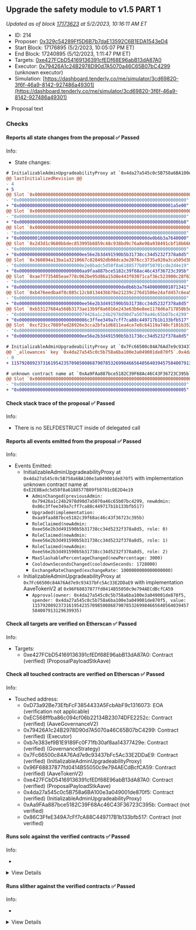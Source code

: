 ## Upgrade the safety module to v1.5 PART 1

_Updated as of block [17173623](https://etherscan.io/block/17173623) at 5/2/2023, 10:16:11 AM ET_

- ID: 214
- Proposer: [0x329c54289Ff5D6B7b7daE13592C6B1EDA1543eD4](https://etherscan.io/address/0x329c54289Ff5D6B7b7daE13592C6B1EDA1543eD4)
- Start Block: 17176895 (5/2/2023, 10:05:07 PM ET)
- End Block: 17240895 (5/12/2023, 1:11:47 PM ET)
- Targets: [0xe427FCbD54169136391cfEDf68E96abB13dA87A0](https://etherscan.io/address/0xe427FCbD54169136391cfEDf68E96abB13dA87A0#code)
- Executor: [0x79426A1c24B2978D90d7A5070a46C65B07bC4299](https://etherscan.io/address/0x79426A1c24B2978D90d7A5070a46C65B07bC4299) (unknown executor)
- Simulation: [https://dashboard.tenderly.co/me/simulator/3cd69820-3f6f-46a9-8142-927486a49301](https://dashboard.tenderly.co/me/simulator/3cd69820-3f6f-46a9-8142-927486a49301)

<details>
  <summary>Proposal text</summary>

# Summary

This AIP presents the community with the opportunity to upgrade the safety module to v1.5 which introduces:

- a new slashing mechanism
- new cooldown mechanism
- a transfer hook to be used by GHO

The new version also adds some convenience features like permit support or the ability to claim and stake in a single transaction.

# Motivation

On September 2020, the Aave Safety Module was introduced into the ecosystem, to improve the protection of the liquidity protocol, adding an extra utility for the AAVE token: AAVE or AAVE/WETH BPT holders stake their assets to act as a defensive layer in front of any shortfall event.

Since then, apart from really minor upgrades, the contracts have remained the same and in parallel, the system has been adopted by other communities.

As part of our engagement with Aave, we identified that the Safety Module is a clear area of improvement in the ecosystem, from 2 different standpoints:

- Technical. Improving the basic existing mechanisms of the contracts, but without disrupting radically the current design of the SM.
- Conceptual. Making more efficient the SM dynamics (e.g. slashing, rewards distribution rules, etc), by modifying the whole design.

## New slashing mechanism

On the running SM v1, in order to slash, an ad-hoc governance proposal is required, involving important development overhead, which is not ideal.

The new SM v1.5 adds an enhanced mechanism to facilitate slashing of the underlying by tracking an exchange rate between the staked AAVE and the stkAAVE received by stakers. The mechanism is simple: when somebody stakes AAVE, they receive a certain amount of stkAAVE, which no longer is 1:1 equivalent, as it keeps track of slashing (meaning with the same stkAAVE, stakers are able to claim less AAVE).

## New cooldown mechanism

The current cooldown on SM v1 consists of a time delay of 10 days to be respected whenever anybody wants to redeem the staked AAVE. At the moment, this cooldown is affected by in/outflows of stkAAVE, both via transfer() and stake()/redeem(), in order to protect the system from being gamed. Even with this protection mechanism the mechanism is currently gamable, by staking aave within the active cooldown window to [extend the window](https://github.com/bgd-labs/aave-stk-v1-5/issues/6).

This mechanism is not really optimal and adds important complexity, so on v1.5 has been changed to the following: after activation of cooldown, a staker will be able to redeem the minimum balance he will hold between cooldown activation and redeem window. Apart from the user-level cooldown new mechanics, we also propose to increase the cooldown period from 10 days to 20 days.

## GHO Transfer hook

The Aave community has already approved the deployment and activation of the GHO stablecoin and the first facilitator will be the Aave v3 Ethereum pool.

In order to enable the discount mechanism by holding stkAAVE described on the GHO proposal, the design of Aave Companies requires to introduce of a piece of logic on the stkAAVE transfer(), in order to “notify” the GHO facilitator system of stakers’ balances.

We have evaluated this and we think it is acceptable, so it will be included in this upgrade. From a technical perspective, stkAAVE includes logic protections to remain unaffected if anything would go wrong with the GHO facilitator, which at the same time should be considered a trustable entity, as it will be controlled by the Aave governance.

## Misc

The upgrade also allowed us to add some smaller ux improvements:

- a new `stakeWithPermit()` is introduced on `stkAAVE`

- convenience methods to batch claiming and staking/redeeming into a single transaction have been added as `claimRewardsAndRedeem` and `claimRewardsAndStake` have been added to `stkAAVE`

- `preview*()` methods have been added to follow the `4626` standard more closely, even if there's no objective to be compliant

# Specification PART 1

The proposal is split in two parts, as currently the `stkAAVE` is controlled by the `LONG_EXECUTOR` where `stkABPT` is controlled by the `SHORT_EXECUTOR`. As there's a single executor per proposal `Part 1` upgrades the `stkAAVE` implementation and targets the `LONG_EXECUTOR`. `Part 2` upgrades the `stkABPT` implementation and targets the `SHORT_EXECUTOR`.

The proposal will:

- transfer ownership of `stkAAVE` to a `ProxyAdmin` controlled by the `LONG_EXECUTOR`. This is done for consistency reasons with `stkABPT` as the `SHORT_EXECUTOR` cannot be the `SLASHING_ADMIN` and `PROXY_ADMIN` at the same time.

```solidity
IInitializableAdminUpgradeabilityProxy(STK_AAVE).changeAdmin(
  address(AaveMisc.PROXY_ADMIN_ETHEREUM_LONG)
);
```

- deploy the new implementation while maintaining the current values:

```solidity
StakedAaveV3 newImpl = new StakedAaveV3(
  IERC20(AaveV2EthereumAssets.AAVE_UNDERLYING),
  IERC20(AaveV2EthereumAssets.AAVE_UNDERLYING),
  GenericProposal.UNSTAKE_WINDOW,
  GenericProposal.REWARDS_VAULT,
  GenericProposal.EMISSION_MANAGER,
  GenericProposal.DISTRIBUTION_DURATION
);
```

- upgrade `stkAAVE` implementation. The `SLASHING_ADMIN`, `COOLDOWN_ADMIN` and `CLAIM_HELPER` are all initialized as the `SHORT_EXECUTOR`. `MAX_SLASHING` is set to `30%`, `COOLDOWN_SECONDS` is increased to `20 days`:

```solidity
ProxyAdmin(AaveMisc.PROXY_ADMIN_ETHEREUM_LONG).upgradeAndCall(
  TransparentUpgradeableProxy(payable(STK_AAVE)),
  address(newImpl),
  abi.encodeWithSignature(
    'initialize(address,address,address,uint256,uint256)',
    GenericProposal.SLASHING_ADMIN,
    GenericProposal.COOLDOWN_ADMIN,
    GenericProposal.CLAIM_HELPER,
    GenericProposal.MAX_SLASHING,
    GenericProposal.COOLDOWN_SECONDS
  )
);
```

# References

A list of relevant links like for this proposal:

- [ProposalPayloads](https://github.com/bgd-labs/aave-stk-v1-5/blob/main/src/contracts/ProposalPayload.sol)
- [StakedTokenV3](https://github.com/bgd-labs/aave-stk-v1-5/blob/main/src/contracts/StakedTokenV3.sol)
- [StakedAaveV3](https://github.com/bgd-labs/aave-stk-v1-5/blob/main/src/contracts/StakedAaveV3.sol)
- [sigma prime audit](https://github.com/bgd-labs/aave-stk-v1-5/blob/main/audits/Sigma_Prime_Aave_Safety_Module_Security_Assessment_Report_v2.pdf)
- [Certora audit](https://github.com/bgd-labs/aave-stk-v1-5/blob/main/audits/Certora_FV_Report.pdf)
- [Certora specs](https://github.com/bgd-labs/aave-stk-v1-5/tree/main/certora/specs)
- [Test Cases](https://github.com/bgd-labs/aave-stk-v1-5/tree/main/tests)
- [Technical review by aave companies](https://governance.aave.com/t/technical-review-aave-safety-module-v1-5/12436)

# Copyright

Copyright and related rights waived via [CC0](https://creativecommons.org/publicdomain/zero/1.0/).

</details>

### Checks

#### Reports all state changes from the proposal ✅ Passed

Info:

- State changes:

```diff
# InitializableAdminUpgradeabilityProxy at `0x4da27a545c0c5B758a6BA100e3a049001de870f5` with implementation unknown contract name at `0xE2E8Badc5d50f8a6188577B89f50701cDE2D4e19`
@@ lastInitializedRevision @@
- 4
+ 5
@@ Slot `0x000000000000000000000000000000000000000000000000000000000000004f` @@
- "0x0000000000000000000000000000000000000000000000000000000000000000"
+ "0x00000000000000000000000000000000000000000000000000000000001a5e00"
@@ Slot `0x0000000000000000000000000000000000000000000000000000000000000050` @@
- "0x0000000000000000000000000000000000000000000000000000000000000000"
+ "0x0000000000000000000000000000000000000000000000000000000000000bb8"
@@ Slot `0x0000000000000000000000000000000000000000000000000000000000000051` @@
- "0x0000000000000000000000000000000000000000000000000000000000000000"
+ "0x0000000100000000000000000000000000000000000000000de0b6b3a7640000"
@@ Slot `0x2d3d1c9680bbdec853995b6859c48c938bd9c76a8e98a938491cbf18b6665bed` @@
- "0x0000000000000000000000000000000000000000000000000000000000000000"
+ "0x000000000000000000000000ee56e2b3d491590b5b31738cc34d5232f378a8d5"
@@ Slot `0x360894a13ba1a3210667c828492db98dca3e2076cc3735a920a3ca505d382bbc` @@
- "0x000000000000000000000000e2e8badc5d50f8a6188577b89f50701cde2d4e19"
+ "0x000000000000000000000000aa9faa887bce5182c39f68ac46c43f36723c395b"
@@ Slot `0xae7f735405eae778c062be95d86a15d8e443f03071caf36c523900c28f6324ad` @@
- "0x0000000000000000000000000000000000000000000000000000000000000000"
+ "0x000000000000000000000000000000000000000de0b6b3a76400000001071341"
@@ Slot `0xb476eedba4f8c885c12cb813443bb78e21239c276d1586e24afd457c6ea531b7` @@
- "0x0000000000000000000000000000000000000000000000000000000000000000"
+ "0x000000000000000000000000ee56e2b3d491590b5b31738cc34d5232f378a8d5"
@@ Slot `0xb53127684a568b3173ae13b9f8a6016e243e63b6e8ee1178d6a717850b5d6103` @@
- "0x00000000000000000000000079426a1c24b2978d90d7a5070a46c65b07bc4299"
+ "0x00000000000000000000000086c3ffee349a7cff7ca88c449717b1b133bfb517"
@@ Slot `0xcf23cc7089fed28926e3cca2bfa1d6811ea4ce7e8c64119a740cf101b353080f` @@
- "0x0000000000000000000000000000000000000000000000000000000000000000"
+ "0x000000000000000000000000ee56e2b3d491590b5b31738cc34d5232f378a8d5"
```

```diff
# InitializableAdminUpgradeabilityProxy at `0x7Fc66500c84A76Ad7e9c93437bFc5Ac33E2DDaE9` with implementation AaveTokenV2 at `0x96F68837877fd0414B55050c9e794AECdBcfCA59`
@@ `_allowances` key `0x4da27a545c0c5b758a6ba100e3a049001de870f5`.0x4da27a545c0c5b758a6ba100e3a049001de870f5 @@
- 0
+ 115792089237316195423570985008687907853269984665640564039457584007913129639935

```

```diff
# unknown contract name at `0xAa9FAa887bce5182C39F68Ac46C43F36723C395b`
@@ Slot `0x0000000000000000000000000000000000000000000000000000000000000009` @@
- "0x0000000000000000000000000000000000000000000000000000000000000000"
+ "0x0000000000000000000000000000000000000000000000000000000000000005"
```

#### Check stack trace of the proposal ✅ Passed

Info:

- There is no SELFDESTRUCT inside of delegated call

#### Reports all events emitted from the proposal ✅ Passed

Info:

- Events Emitted:
  - InitializableAdminUpgradeabilityProxy at `0x4da27a545c0c5B758a6BA100e3a049001de870f5` with implementation unknown contract name at `0xE2E8Badc5d50f8a6188577B89f50701cDE2D4e19`
    - `AdminChanged(previousAdmin: 0x79426a1c24b2978d90d7a5070a46c65b07bc4299, newAdmin: 0x86c3ffee349a7cff7ca88c449717b1b133bfb517)`
    - `Upgraded(implementation: 0xaa9faa887bce5182c39f68ac46c43f36723c395b)`
    - `RoleClaimed(newAdmin: 0xee56e2b3d491590b5b31738cc34d5232f378a8d5, role: 0)`
    - `RoleClaimed(newAdmin: 0xee56e2b3d491590b5b31738cc34d5232f378a8d5, role: 1)`
    - `RoleClaimed(newAdmin: 0xee56e2b3d491590b5b31738cc34d5232f378a8d5, role: 2)`
    - `MaxSlashablePercentageChanged(newPercentage: 3000)`
    - `CooldownSecondsChanged(cooldownSeconds: 1728000)`
    - `ExchangeRateChanged(exchangeRate: 1000000000000000000)`
  - InitializableAdminUpgradeabilityProxy at `0x7Fc66500c84A76Ad7e9c93437bFc5Ac33E2DDaE9` with implementation AaveTokenV2 at `0x96F68837877fd0414B55050c9e794AECdBcfCA59`
    - `Approval(owner: 0x4da27a545c0c5b758a6ba100e3a049001de870f5, spender: 0x4da27a545c0c5b758a6ba100e3a049001de870f5, value: 115792089237316195423570985008687907853269984665640564039457584007913129639935)`

#### Check all targets are verified on Etherscan ✅ Passed

Info:

- Targets:
  - 0xe427FCbD54169136391cfEDf68E96abB13dA87A0: Contract (verified) (ProposalPayloadStkAave)

#### Check all touched contracts are verified on Etherscan ✅ Passed

Info:

- Touched address:
  - 0xD73a92Be73EfbFcF3854433A5FcbAbF9c1316073: EOA (verification not applicable)
  - 0xEC568fffba86c094cf06b22134B23074DFE2252c: Contract (verified) (AaveGovernanceV2)
  - 0x79426A1c24B2978D90d7A5070a46C65B07bC4299: Contract (verified) (Executor)
  - 0xb7e383ef9B1E9189Fc0F71fb30af8aa14377429e: Contract (verified) (GovernanceStrategy)
  - 0x7Fc66500c84A76Ad7e9c93437bFc5Ac33E2DDaE9: Contract (verified) (InitializableAdminUpgradeabilityProxy)
  - 0x96F68837877fd0414B55050c9e794AECdBcfCA59: Contract (verified) (AaveTokenV2)
  - 0xe427FCbD54169136391cfEDf68E96abB13dA87A0: Contract (verified) (ProposalPayloadStkAave)
  - 0x4da27a545c0c5B758a6BA100e3a049001de870f5: Contract (verified) (InitializableAdminUpgradeabilityProxy)
  - 0xAa9FAa887bce5182C39F68Ac46C43F36723C395b: Contract (not verified)
  - 0x86C3FfeE349A7cFf7cA88C449717B1b133bfb517: Contract (not verified)

#### Runs solc against the verified contracts ✅ Passed

Info:

-

<details>
<summary>View Details</summary>
<details>
<summary>View warnings for InitializableAdminUpgradeabilityProxy at `0x4da27a545c0c5B758a6BA100e3a049001de870f5` with implementation unknown contract name at `0xE2E8Badc5d50f8a6188577B89f50701cDE2D4e19`</summary>

```
INFO:CryticCompile:solc-select is not installed.
Run "pip install solc-select" to enable automatic switch of solc versions
ERROR:CryticCompile:Invalid solc compilation Traceback (most recent call last):
  File "/opt/homebrew/bin/solc", line 8, in <module>
    sys.exit(solc())
             ^^^^^^
  File "/opt/homebrew/Cellar/solc-select/1.0.2/libexec/lib/python3.11/site-packages/solc_select/__main__.py", line 80, in solc
    res = current_version()
          ^^^^^^^^^^^^^^^^^
  File "/opt/homebrew/Cellar/solc-select/1.0.2/libexec/lib/python3.11/site-packages/solc_select/solc_select.py", line 51, in current_version
    raise argparse.ArgumentTypeError(
argparse.ArgumentTypeError: Version '0.6.12' not installed (set by SOLC_VERSION). Run `solc-select install 0.6.12`.

```

</details>

<details>
<summary>View warnings for InitializableAdminUpgradeabilityProxy at `0x7Fc66500c84A76Ad7e9c93437bFc5Ac33E2DDaE9` with implementation AaveTokenV2 at `0x96F68837877fd0414B55050c9e794AECdBcfCA59`</summary>

```
INFO:CryticCompile:solc-select is not installed.
Run "pip install solc-select" to enable automatic switch of solc versions
ERROR:CryticCompile:Invalid solc compilation Traceback (most recent call last):
  File "/opt/homebrew/bin/solc", line 8, in <module>
    sys.exit(solc())
             ^^^^^^
  File "/opt/homebrew/Cellar/solc-select/1.0.2/libexec/lib/python3.11/site-packages/solc_select/__main__.py", line 80, in solc
    res = current_version()
          ^^^^^^^^^^^^^^^^^
  File "/opt/homebrew/Cellar/solc-select/1.0.2/libexec/lib/python3.11/site-packages/solc_select/solc_select.py", line 51, in current_version
    raise argparse.ArgumentTypeError(
argparse.ArgumentTypeError: Version '0.6.10' not installed (set by SOLC_VERSION). Run `solc-select install 0.6.10`.

```

</details>

<details>
<summary>View warnings for AaveTokenV2 at `0x96F68837877fd0414B55050c9e794AECdBcfCA59`</summary>

```
INFO:CryticCompile:solc-select is not installed.
Run "pip install solc-select" to enable automatic switch of solc versions
ERROR:CryticCompile:Invalid solc compilation Traceback (most recent call last):
  File "/opt/homebrew/bin/solc", line 8, in <module>
    sys.exit(solc())
             ^^^^^^
  File "/opt/homebrew/Cellar/solc-select/1.0.2/libexec/lib/python3.11/site-packages/solc_select/__main__.py", line 80, in solc
    res = current_version()
          ^^^^^^^^^^^^^^^^^
  File "/opt/homebrew/Cellar/solc-select/1.0.2/libexec/lib/python3.11/site-packages/solc_select/solc_select.py", line 51, in current_version
    raise argparse.ArgumentTypeError(
argparse.ArgumentTypeError: Version '0.7.5' not installed (set by SOLC_VERSION). Run `solc-select install 0.7.5`.

```

</details>

<details>
<summary>View warnings for GovernanceStrategy at `0xb7e383ef9B1E9189Fc0F71fb30af8aa14377429e`</summary>

```
INFO:CryticCompile:solc-select is not installed.
Run "pip install solc-select" to enable automatic switch of solc versions
ERROR:CryticCompile:Invalid solc compilation Traceback (most recent call last):
  File "/opt/homebrew/bin/solc", line 8, in <module>
    sys.exit(solc())
             ^^^^^^
  File "/opt/homebrew/Cellar/solc-select/1.0.2/libexec/lib/python3.11/site-packages/solc_select/__main__.py", line 80, in solc
    res = current_version()
          ^^^^^^^^^^^^^^^^^
  File "/opt/homebrew/Cellar/solc-select/1.0.2/libexec/lib/python3.11/site-packages/solc_select/solc_select.py", line 51, in current_version
    raise argparse.ArgumentTypeError(
argparse.ArgumentTypeError: Version '0.7.5' not installed (set by SOLC_VERSION). Run `solc-select install 0.7.5`.

```

</details>

<details>
<summary>View warnings for ProposalPayloadStkAave at `0xe427FCbD54169136391cfEDf68E96abB13dA87A0`</summary>

```
INFO:CryticCompile:solc-select is not installed.
Run "pip install solc-select" to enable automatic switch of solc versions
ERROR:CryticCompile:Invalid solc compilation Traceback (most recent call last):
  File "/opt/homebrew/bin/solc", line 8, in <module>
    sys.exit(solc())
             ^^^^^^
  File "/opt/homebrew/Cellar/solc-select/1.0.2/libexec/lib/python3.11/site-packages/solc_select/__main__.py", line 80, in solc
    res = current_version()
          ^^^^^^^^^^^^^^^^^
  File "/opt/homebrew/Cellar/solc-select/1.0.2/libexec/lib/python3.11/site-packages/solc_select/solc_select.py", line 51, in current_version
    raise argparse.ArgumentTypeError(
argparse.ArgumentTypeError: Version '0.8.17' not installed (set by SOLC_VERSION). Run `solc-select install 0.8.17`.

```

</details>

</details>

#### Runs slither against the verified contracts ✅ Passed

Info:

-

<details>
<summary>View Details</summary>

<details>
<summary>Slither report for InitializableAdminUpgradeabilityProxy at `0x4da27a545c0c5B758a6BA100e3a049001de870f5` with implementation unknown contract name at `0xE2E8Badc5d50f8a6188577B89f50701cDE2D4e19`</summary>

```
solc-select is not installed.
Run "pip install solc-select" to enable automatic switch of solc versions
Traceback (most recent call last):
  File "/opt/homebrew/opt/crytic-compile/libexec/lib/python3.11/site-packages/crytic_compile/platform/solc_standard_json.py", line 163, in run_solc_standard_json
    solc_json_output = json.loads(stdout)
                       ^^^^^^^^^^^^^^^^^^
  File "/opt/homebrew/Cellar/python@3.11/3.11.1/Frameworks/Python.framework/Versions/3.11/lib/python3.11/json/__init__.py", line 346, in loads
    return _default_decoder.decode(s)
           ^^^^^^^^^^^^^^^^^^^^^^^^^^
  File "/opt/homebrew/Cellar/python@3.11/3.11.1/Frameworks/Python.framework/Versions/3.11/lib/python3.11/json/decoder.py", line 337, in decode
    obj, end = self.raw_decode(s, idx=_w(s, 0).end())
               ^^^^^^^^^^^^^^^^^^^^^^^^^^^^^^^^^^^^^^
  File "/opt/homebrew/Cellar/python@3.11/3.11.1/Frameworks/Python.framework/Versions/3.11/lib/python3.11/json/decoder.py", line 355, in raw_decode
    raise JSONDecodeError("Expecting value", s, err.value) from None
json.decoder.JSONDecodeError: Expecting value: line 1 column 1 (char 0)

During handling of the above exception, another exception occurred:

Traceback (most recent call last):
  File "/opt/homebrew/Cellar/slither-analyzer/0.9.2/libexec/lib/python3.11/site-packages/slither/__main__.py", line 834, in main_impl
    ) = process_all(filename, args, detector_classes, printer_classes)
        ^^^^^^^^^^^^^^^^^^^^^^^^^^^^^^^^^^^^^^^^^^^^^^^^^^^^^^^^^^^^^^
  File "/opt/homebrew/Cellar/slither-analyzer/0.9.2/libexec/lib/python3.11/site-packages/slither/__main__.py", line 87, in process_all
    compilations = compile_all(target, **vars(args))
                   ^^^^^^^^^^^^^^^^^^^^^^^^^^^^^^^^^
  File "/opt/homebrew/opt/crytic-compile/libexec/lib/python3.11/site-packages/crytic_compile/crytic_compile.py", line 620, in compile_all
    compilations.append(CryticCompile(target, **kwargs))
                        ^^^^^^^^^^^^^^^^^^^^^^^^^^^^^^^
  File "/opt/homebrew/opt/crytic-compile/libexec/lib/python3.11/site-packages/crytic_compile/crytic_compile.py", line 110, in __init__
    self._compile(**kwargs)
  File "/opt/homebrew/opt/crytic-compile/libexec/lib/python3.11/site-packages/crytic_compile/crytic_compile.py", line 530, in _compile
    self._platform.compile(self, **kwargs)
  File "/opt/homebrew/opt/crytic-compile/libexec/lib/python3.11/site-packages/crytic_compile/platform/etherscan.py", line 362, in compile
    solc_standard_json.standalone_compile(filenames, compilation_unit, working_dir=working_dir)
  File "/opt/homebrew/opt/crytic-compile/libexec/lib/python3.11/site-packages/crytic_compile/platform/solc_standard_json.py", line 66, in standalone_compile
    targets_json = run_solc_standard_json(
                   ^^^^^^^^^^^^^^^^^^^^^^^
  File "/opt/homebrew/opt/crytic-compile/libexec/lib/python3.11/site-packages/crytic_compile/platform/solc_standard_json.py", line 193, in run_solc_standard_json
    raise InvalidCompilation(f"Invalid solc compilation {stderr}")
crytic_compile.platform.exceptions.InvalidCompilation: Invalid solc compilation Traceback (most recent call last):
  File "/opt/homebrew/bin/solc", line 8, in <module>
    sys.exit(solc())
             ^^^^^^
  File "/opt/homebrew/Cellar/solc-select/1.0.2/libexec/lib/python3.11/site-packages/solc_select/__main__.py", line 80, in solc
    res = current_version()
          ^^^^^^^^^^^^^^^^^
  File "/opt/homebrew/Cellar/solc-select/1.0.2/libexec/lib/python3.11/site-packages/solc_select/solc_select.py", line 51, in current_version
    raise argparse.ArgumentTypeError(
argparse.ArgumentTypeError: Version '0.6.12' not installed (set by SOLC_VERSION). Run `solc-select install 0.6.12`.

Error in 0x4da27a545c0c5B758a6BA100e3a049001de870f5
Traceback (most recent call last):
  File "/opt/homebrew/opt/crytic-compile/libexec/lib/python3.11/site-packages/crytic_compile/platform/solc_standard_json.py", line 163, in run_solc_standard_json
    solc_json_output = json.loads(stdout)
                       ^^^^^^^^^^^^^^^^^^
  File "/opt/homebrew/Cellar/python@3.11/3.11.1/Frameworks/Python.framework/Versions/3.11/lib/python3.11/json/__init__.py", line 346, in loads
    return _default_decoder.decode(s)
           ^^^^^^^^^^^^^^^^^^^^^^^^^^
  File "/opt/homebrew/Cellar/python@3.11/3.11.1/Frameworks/Python.framework/Versions/3.11/lib/python3.11/json/decoder.py", line 337, in decode
    obj, end = self.raw_decode(s, idx=_w(s, 0).end())
               ^^^^^^^^^^^^^^^^^^^^^^^^^^^^^^^^^^^^^^
  File "/opt/homebrew/Cellar/python@3.11/3.11.1/Frameworks/Python.framework/Versions/3.11/lib/python3.11/json/decoder.py", line 355, in raw_decode
    raise JSONDecodeError("Expecting value", s, err.value) from None
json.decoder.JSONDecodeError: Expecting value: line 1 column 1 (char 0)

During handling of the above exception, another exception occurred:

Traceback (most recent call last):
  File "/opt/homebrew/Cellar/slither-analyzer/0.9.2/libexec/lib/python3.11/site-packages/slither/__main__.py", line 834, in main_impl
    ) = process_all(filename, args, detector_classes, printer_classes)
        ^^^^^^^^^^^^^^^^^^^^^^^^^^^^^^^^^^^^^^^^^^^^^^^^^^^^^^^^^^^^^^
  File "/opt/homebrew/Cellar/slither-analyzer/0.9.2/libexec/lib/python3.11/site-packages/slither/__main__.py", line 87, in process_all
    compilations = compile_all(target, **vars(args))
                   ^^^^^^^^^^^^^^^^^^^^^^^^^^^^^^^^^
  File "/opt/homebrew/opt/crytic-compile/libexec/lib/python3.11/site-packages/crytic_compile/crytic_compile.py", line 620, in compile_all
    compilations.append(CryticCompile(target, **kwargs))
                        ^^^^^^^^^^^^^^^^^^^^^^^^^^^^^^^
  File "/opt/homebrew/opt/crytic-compile/libexec/lib/python3.11/site-packages/crytic_compile/crytic_compile.py", line 110, in __init__
    self._compile(**kwargs)
  File "/opt/homebrew/opt/crytic-compile/libexec/lib/python3.11/site-packages/crytic_compile/crytic_compile.py", line 530, in _compile
    self._platform.compile(self, **kwargs)
  File "/opt/homebrew/opt/crytic-compile/libexec/lib/python3.11/site-packages/crytic_compile/platform/etherscan.py", line 362, in compile
    solc_standard_json.standalone_compile(filenames, compilation_unit, working_dir=working_dir)
  File "/opt/homebrew/opt/crytic-compile/libexec/lib/python3.11/site-packages/crytic_compile/platform/solc_standard_json.py", line 66, in standalone_compile
    targets_json = run_solc_standard_json(
                   ^^^^^^^^^^^^^^^^^^^^^^^
  File "/opt/homebrew/opt/crytic-compile/libexec/lib/python3.11/site-packages/crytic_compile/platform/solc_standard_json.py", line 193, in run_solc_standard_json
    raise InvalidCompilation(f"Invalid solc compilation {stderr}")
crytic_compile.platform.exceptions.InvalidCompilation: Invalid solc compilation Traceback (most recent call last):
  File "/opt/homebrew/bin/solc", line 8, in <module>
    sys.exit(solc())
             ^^^^^^
  File "/opt/homebrew/Cellar/solc-select/1.0.2/libexec/lib/python3.11/site-packages/solc_select/__main__.py", line 80, in solc
    res = current_version()
          ^^^^^^^^^^^^^^^^^
  File "/opt/homebrew/Cellar/solc-select/1.0.2/libexec/lib/python3.11/site-packages/solc_select/solc_select.py", line 51, in current_version
    raise argparse.ArgumentTypeError(
argparse.ArgumentTypeError: Version '0.6.12' not installed (set by SOLC_VERSION). Run `solc-select install 0.6.12`.


```

</details>

<details>
<summary>Slither report for InitializableAdminUpgradeabilityProxy at `0x7Fc66500c84A76Ad7e9c93437bFc5Ac33E2DDaE9` with implementation AaveTokenV2 at `0x96F68837877fd0414B55050c9e794AECdBcfCA59`</summary>

```
solc-select is not installed.
Run "pip install solc-select" to enable automatic switch of solc versions
Traceback (most recent call last):
  File "/opt/homebrew/opt/crytic-compile/libexec/lib/python3.11/site-packages/crytic_compile/platform/solc_standard_json.py", line 163, in run_solc_standard_json
    solc_json_output = json.loads(stdout)
                       ^^^^^^^^^^^^^^^^^^
  File "/opt/homebrew/Cellar/python@3.11/3.11.1/Frameworks/Python.framework/Versions/3.11/lib/python3.11/json/__init__.py", line 346, in loads
    return _default_decoder.decode(s)
           ^^^^^^^^^^^^^^^^^^^^^^^^^^
  File "/opt/homebrew/Cellar/python@3.11/3.11.1/Frameworks/Python.framework/Versions/3.11/lib/python3.11/json/decoder.py", line 337, in decode
    obj, end = self.raw_decode(s, idx=_w(s, 0).end())
               ^^^^^^^^^^^^^^^^^^^^^^^^^^^^^^^^^^^^^^
  File "/opt/homebrew/Cellar/python@3.11/3.11.1/Frameworks/Python.framework/Versions/3.11/lib/python3.11/json/decoder.py", line 355, in raw_decode
    raise JSONDecodeError("Expecting value", s, err.value) from None
json.decoder.JSONDecodeError: Expecting value: line 1 column 1 (char 0)

During handling of the above exception, another exception occurred:

Traceback (most recent call last):
  File "/opt/homebrew/Cellar/slither-analyzer/0.9.2/libexec/lib/python3.11/site-packages/slither/__main__.py", line 834, in main_impl
    ) = process_all(filename, args, detector_classes, printer_classes)
        ^^^^^^^^^^^^^^^^^^^^^^^^^^^^^^^^^^^^^^^^^^^^^^^^^^^^^^^^^^^^^^
  File "/opt/homebrew/Cellar/slither-analyzer/0.9.2/libexec/lib/python3.11/site-packages/slither/__main__.py", line 87, in process_all
    compilations = compile_all(target, **vars(args))
                   ^^^^^^^^^^^^^^^^^^^^^^^^^^^^^^^^^
  File "/opt/homebrew/opt/crytic-compile/libexec/lib/python3.11/site-packages/crytic_compile/crytic_compile.py", line 620, in compile_all
    compilations.append(CryticCompile(target, **kwargs))
                        ^^^^^^^^^^^^^^^^^^^^^^^^^^^^^^^
  File "/opt/homebrew/opt/crytic-compile/libexec/lib/python3.11/site-packages/crytic_compile/crytic_compile.py", line 110, in __init__
    self._compile(**kwargs)
  File "/opt/homebrew/opt/crytic-compile/libexec/lib/python3.11/site-packages/crytic_compile/crytic_compile.py", line 530, in _compile
    self._platform.compile(self, **kwargs)
  File "/opt/homebrew/opt/crytic-compile/libexec/lib/python3.11/site-packages/crytic_compile/platform/etherscan.py", line 362, in compile
    solc_standard_json.standalone_compile(filenames, compilation_unit, working_dir=working_dir)
  File "/opt/homebrew/opt/crytic-compile/libexec/lib/python3.11/site-packages/crytic_compile/platform/solc_standard_json.py", line 66, in standalone_compile
    targets_json = run_solc_standard_json(
                   ^^^^^^^^^^^^^^^^^^^^^^^
  File "/opt/homebrew/opt/crytic-compile/libexec/lib/python3.11/site-packages/crytic_compile/platform/solc_standard_json.py", line 193, in run_solc_standard_json
    raise InvalidCompilation(f"Invalid solc compilation {stderr}")
crytic_compile.platform.exceptions.InvalidCompilation: Invalid solc compilation Traceback (most recent call last):
  File "/opt/homebrew/bin/solc", line 8, in <module>
    sys.exit(solc())
             ^^^^^^
  File "/opt/homebrew/Cellar/solc-select/1.0.2/libexec/lib/python3.11/site-packages/solc_select/__main__.py", line 80, in solc
    res = current_version()
          ^^^^^^^^^^^^^^^^^
  File "/opt/homebrew/Cellar/solc-select/1.0.2/libexec/lib/python3.11/site-packages/solc_select/solc_select.py", line 51, in current_version
    raise argparse.ArgumentTypeError(
argparse.ArgumentTypeError: Version '0.6.10' not installed (set by SOLC_VERSION). Run `solc-select install 0.6.10`.

Error in 0x7Fc66500c84A76Ad7e9c93437bFc5Ac33E2DDaE9
Traceback (most recent call last):
  File "/opt/homebrew/opt/crytic-compile/libexec/lib/python3.11/site-packages/crytic_compile/platform/solc_standard_json.py", line 163, in run_solc_standard_json
    solc_json_output = json.loads(stdout)
                       ^^^^^^^^^^^^^^^^^^
  File "/opt/homebrew/Cellar/python@3.11/3.11.1/Frameworks/Python.framework/Versions/3.11/lib/python3.11/json/__init__.py", line 346, in loads
    return _default_decoder.decode(s)
           ^^^^^^^^^^^^^^^^^^^^^^^^^^
  File "/opt/homebrew/Cellar/python@3.11/3.11.1/Frameworks/Python.framework/Versions/3.11/lib/python3.11/json/decoder.py", line 337, in decode
    obj, end = self.raw_decode(s, idx=_w(s, 0).end())
               ^^^^^^^^^^^^^^^^^^^^^^^^^^^^^^^^^^^^^^
  File "/opt/homebrew/Cellar/python@3.11/3.11.1/Frameworks/Python.framework/Versions/3.11/lib/python3.11/json/decoder.py", line 355, in raw_decode
    raise JSONDecodeError("Expecting value", s, err.value) from None
json.decoder.JSONDecodeError: Expecting value: line 1 column 1 (char 0)

During handling of the above exception, another exception occurred:

Traceback (most recent call last):
  File "/opt/homebrew/Cellar/slither-analyzer/0.9.2/libexec/lib/python3.11/site-packages/slither/__main__.py", line 834, in main_impl
    ) = process_all(filename, args, detector_classes, printer_classes)
        ^^^^^^^^^^^^^^^^^^^^^^^^^^^^^^^^^^^^^^^^^^^^^^^^^^^^^^^^^^^^^^
  File "/opt/homebrew/Cellar/slither-analyzer/0.9.2/libexec/lib/python3.11/site-packages/slither/__main__.py", line 87, in process_all
    compilations = compile_all(target, **vars(args))
                   ^^^^^^^^^^^^^^^^^^^^^^^^^^^^^^^^^
  File "/opt/homebrew/opt/crytic-compile/libexec/lib/python3.11/site-packages/crytic_compile/crytic_compile.py", line 620, in compile_all
    compilations.append(CryticCompile(target, **kwargs))
                        ^^^^^^^^^^^^^^^^^^^^^^^^^^^^^^^
  File "/opt/homebrew/opt/crytic-compile/libexec/lib/python3.11/site-packages/crytic_compile/crytic_compile.py", line 110, in __init__
    self._compile(**kwargs)
  File "/opt/homebrew/opt/crytic-compile/libexec/lib/python3.11/site-packages/crytic_compile/crytic_compile.py", line 530, in _compile
    self._platform.compile(self, **kwargs)
  File "/opt/homebrew/opt/crytic-compile/libexec/lib/python3.11/site-packages/crytic_compile/platform/etherscan.py", line 362, in compile
    solc_standard_json.standalone_compile(filenames, compilation_unit, working_dir=working_dir)
  File "/opt/homebrew/opt/crytic-compile/libexec/lib/python3.11/site-packages/crytic_compile/platform/solc_standard_json.py", line 66, in standalone_compile
    targets_json = run_solc_standard_json(
                   ^^^^^^^^^^^^^^^^^^^^^^^
  File "/opt/homebrew/opt/crytic-compile/libexec/lib/python3.11/site-packages/crytic_compile/platform/solc_standard_json.py", line 193, in run_solc_standard_json
    raise InvalidCompilation(f"Invalid solc compilation {stderr}")
crytic_compile.platform.exceptions.InvalidCompilation: Invalid solc compilation Traceback (most recent call last):
  File "/opt/homebrew/bin/solc", line 8, in <module>
    sys.exit(solc())
             ^^^^^^
  File "/opt/homebrew/Cellar/solc-select/1.0.2/libexec/lib/python3.11/site-packages/solc_select/__main__.py", line 80, in solc
    res = current_version()
          ^^^^^^^^^^^^^^^^^
  File "/opt/homebrew/Cellar/solc-select/1.0.2/libexec/lib/python3.11/site-packages/solc_select/solc_select.py", line 51, in current_version
    raise argparse.ArgumentTypeError(
argparse.ArgumentTypeError: Version '0.6.10' not installed (set by SOLC_VERSION). Run `solc-select install 0.6.10`.


```

</details>

<details>
<summary>Slither report for AaveTokenV2 at `0x96F68837877fd0414B55050c9e794AECdBcfCA59`</summary>

```
solc-select is not installed.
Run "pip install solc-select" to enable automatic switch of solc versions
Traceback (most recent call last):
  File "/opt/homebrew/opt/crytic-compile/libexec/lib/python3.11/site-packages/crytic_compile/platform/solc_standard_json.py", line 163, in run_solc_standard_json
    solc_json_output = json.loads(stdout)
                       ^^^^^^^^^^^^^^^^^^
  File "/opt/homebrew/Cellar/python@3.11/3.11.1/Frameworks/Python.framework/Versions/3.11/lib/python3.11/json/__init__.py", line 346, in loads
    return _default_decoder.decode(s)
           ^^^^^^^^^^^^^^^^^^^^^^^^^^
  File "/opt/homebrew/Cellar/python@3.11/3.11.1/Frameworks/Python.framework/Versions/3.11/lib/python3.11/json/decoder.py", line 337, in decode
    obj, end = self.raw_decode(s, idx=_w(s, 0).end())
               ^^^^^^^^^^^^^^^^^^^^^^^^^^^^^^^^^^^^^^
  File "/opt/homebrew/Cellar/python@3.11/3.11.1/Frameworks/Python.framework/Versions/3.11/lib/python3.11/json/decoder.py", line 355, in raw_decode
    raise JSONDecodeError("Expecting value", s, err.value) from None
json.decoder.JSONDecodeError: Expecting value: line 1 column 1 (char 0)

During handling of the above exception, another exception occurred:

Traceback (most recent call last):
  File "/opt/homebrew/Cellar/slither-analyzer/0.9.2/libexec/lib/python3.11/site-packages/slither/__main__.py", line 834, in main_impl
    ) = process_all(filename, args, detector_classes, printer_classes)
        ^^^^^^^^^^^^^^^^^^^^^^^^^^^^^^^^^^^^^^^^^^^^^^^^^^^^^^^^^^^^^^
  File "/opt/homebrew/Cellar/slither-analyzer/0.9.2/libexec/lib/python3.11/site-packages/slither/__main__.py", line 87, in process_all
    compilations = compile_all(target, **vars(args))
                   ^^^^^^^^^^^^^^^^^^^^^^^^^^^^^^^^^
  File "/opt/homebrew/opt/crytic-compile/libexec/lib/python3.11/site-packages/crytic_compile/crytic_compile.py", line 620, in compile_all
    compilations.append(CryticCompile(target, **kwargs))
                        ^^^^^^^^^^^^^^^^^^^^^^^^^^^^^^^
  File "/opt/homebrew/opt/crytic-compile/libexec/lib/python3.11/site-packages/crytic_compile/crytic_compile.py", line 110, in __init__
    self._compile(**kwargs)
  File "/opt/homebrew/opt/crytic-compile/libexec/lib/python3.11/site-packages/crytic_compile/crytic_compile.py", line 530, in _compile
    self._platform.compile(self, **kwargs)
  File "/opt/homebrew/opt/crytic-compile/libexec/lib/python3.11/site-packages/crytic_compile/platform/etherscan.py", line 362, in compile
    solc_standard_json.standalone_compile(filenames, compilation_unit, working_dir=working_dir)
  File "/opt/homebrew/opt/crytic-compile/libexec/lib/python3.11/site-packages/crytic_compile/platform/solc_standard_json.py", line 66, in standalone_compile
    targets_json = run_solc_standard_json(
                   ^^^^^^^^^^^^^^^^^^^^^^^
  File "/opt/homebrew/opt/crytic-compile/libexec/lib/python3.11/site-packages/crytic_compile/platform/solc_standard_json.py", line 193, in run_solc_standard_json
    raise InvalidCompilation(f"Invalid solc compilation {stderr}")
crytic_compile.platform.exceptions.InvalidCompilation: Invalid solc compilation Traceback (most recent call last):
  File "/opt/homebrew/bin/solc", line 8, in <module>
    sys.exit(solc())
             ^^^^^^
  File "/opt/homebrew/Cellar/solc-select/1.0.2/libexec/lib/python3.11/site-packages/solc_select/__main__.py", line 80, in solc
    res = current_version()
          ^^^^^^^^^^^^^^^^^
  File "/opt/homebrew/Cellar/solc-select/1.0.2/libexec/lib/python3.11/site-packages/solc_select/solc_select.py", line 51, in current_version
    raise argparse.ArgumentTypeError(
argparse.ArgumentTypeError: Version '0.7.5' not installed (set by SOLC_VERSION). Run `solc-select install 0.7.5`.

Error in 0x96F68837877fd0414B55050c9e794AECdBcfCA59
Traceback (most recent call last):
  File "/opt/homebrew/opt/crytic-compile/libexec/lib/python3.11/site-packages/crytic_compile/platform/solc_standard_json.py", line 163, in run_solc_standard_json
    solc_json_output = json.loads(stdout)
                       ^^^^^^^^^^^^^^^^^^
  File "/opt/homebrew/Cellar/python@3.11/3.11.1/Frameworks/Python.framework/Versions/3.11/lib/python3.11/json/__init__.py", line 346, in loads
    return _default_decoder.decode(s)
           ^^^^^^^^^^^^^^^^^^^^^^^^^^
  File "/opt/homebrew/Cellar/python@3.11/3.11.1/Frameworks/Python.framework/Versions/3.11/lib/python3.11/json/decoder.py", line 337, in decode
    obj, end = self.raw_decode(s, idx=_w(s, 0).end())
               ^^^^^^^^^^^^^^^^^^^^^^^^^^^^^^^^^^^^^^
  File "/opt/homebrew/Cellar/python@3.11/3.11.1/Frameworks/Python.framework/Versions/3.11/lib/python3.11/json/decoder.py", line 355, in raw_decode
    raise JSONDecodeError("Expecting value", s, err.value) from None
json.decoder.JSONDecodeError: Expecting value: line 1 column 1 (char 0)

During handling of the above exception, another exception occurred:

Traceback (most recent call last):
  File "/opt/homebrew/Cellar/slither-analyzer/0.9.2/libexec/lib/python3.11/site-packages/slither/__main__.py", line 834, in main_impl
    ) = process_all(filename, args, detector_classes, printer_classes)
        ^^^^^^^^^^^^^^^^^^^^^^^^^^^^^^^^^^^^^^^^^^^^^^^^^^^^^^^^^^^^^^
  File "/opt/homebrew/Cellar/slither-analyzer/0.9.2/libexec/lib/python3.11/site-packages/slither/__main__.py", line 87, in process_all
    compilations = compile_all(target, **vars(args))
                   ^^^^^^^^^^^^^^^^^^^^^^^^^^^^^^^^^
  File "/opt/homebrew/opt/crytic-compile/libexec/lib/python3.11/site-packages/crytic_compile/crytic_compile.py", line 620, in compile_all
    compilations.append(CryticCompile(target, **kwargs))
                        ^^^^^^^^^^^^^^^^^^^^^^^^^^^^^^^
  File "/opt/homebrew/opt/crytic-compile/libexec/lib/python3.11/site-packages/crytic_compile/crytic_compile.py", line 110, in __init__
    self._compile(**kwargs)
  File "/opt/homebrew/opt/crytic-compile/libexec/lib/python3.11/site-packages/crytic_compile/crytic_compile.py", line 530, in _compile
    self._platform.compile(self, **kwargs)
  File "/opt/homebrew/opt/crytic-compile/libexec/lib/python3.11/site-packages/crytic_compile/platform/etherscan.py", line 362, in compile
    solc_standard_json.standalone_compile(filenames, compilation_unit, working_dir=working_dir)
  File "/opt/homebrew/opt/crytic-compile/libexec/lib/python3.11/site-packages/crytic_compile/platform/solc_standard_json.py", line 66, in standalone_compile
    targets_json = run_solc_standard_json(
                   ^^^^^^^^^^^^^^^^^^^^^^^
  File "/opt/homebrew/opt/crytic-compile/libexec/lib/python3.11/site-packages/crytic_compile/platform/solc_standard_json.py", line 193, in run_solc_standard_json
    raise InvalidCompilation(f"Invalid solc compilation {stderr}")
crytic_compile.platform.exceptions.InvalidCompilation: Invalid solc compilation Traceback (most recent call last):
  File "/opt/homebrew/bin/solc", line 8, in <module>
    sys.exit(solc())
             ^^^^^^
  File "/opt/homebrew/Cellar/solc-select/1.0.2/libexec/lib/python3.11/site-packages/solc_select/__main__.py", line 80, in solc
    res = current_version()
          ^^^^^^^^^^^^^^^^^
  File "/opt/homebrew/Cellar/solc-select/1.0.2/libexec/lib/python3.11/site-packages/solc_select/solc_select.py", line 51, in current_version
    raise argparse.ArgumentTypeError(
argparse.ArgumentTypeError: Version '0.7.5' not installed (set by SOLC_VERSION). Run `solc-select install 0.7.5`.


```

</details>

<details>
<summary>Slither report for GovernanceStrategy at `0xb7e383ef9B1E9189Fc0F71fb30af8aa14377429e`</summary>

```
solc-select is not installed.
Run "pip install solc-select" to enable automatic switch of solc versions
Traceback (most recent call last):
  File "/opt/homebrew/opt/crytic-compile/libexec/lib/python3.11/site-packages/crytic_compile/platform/solc_standard_json.py", line 163, in run_solc_standard_json
    solc_json_output = json.loads(stdout)
                       ^^^^^^^^^^^^^^^^^^
  File "/opt/homebrew/Cellar/python@3.11/3.11.1/Frameworks/Python.framework/Versions/3.11/lib/python3.11/json/__init__.py", line 346, in loads
    return _default_decoder.decode(s)
           ^^^^^^^^^^^^^^^^^^^^^^^^^^
  File "/opt/homebrew/Cellar/python@3.11/3.11.1/Frameworks/Python.framework/Versions/3.11/lib/python3.11/json/decoder.py", line 337, in decode
    obj, end = self.raw_decode(s, idx=_w(s, 0).end())
               ^^^^^^^^^^^^^^^^^^^^^^^^^^^^^^^^^^^^^^
  File "/opt/homebrew/Cellar/python@3.11/3.11.1/Frameworks/Python.framework/Versions/3.11/lib/python3.11/json/decoder.py", line 355, in raw_decode
    raise JSONDecodeError("Expecting value", s, err.value) from None
json.decoder.JSONDecodeError: Expecting value: line 1 column 1 (char 0)

During handling of the above exception, another exception occurred:

Traceback (most recent call last):
  File "/opt/homebrew/Cellar/slither-analyzer/0.9.2/libexec/lib/python3.11/site-packages/slither/__main__.py", line 834, in main_impl
    ) = process_all(filename, args, detector_classes, printer_classes)
        ^^^^^^^^^^^^^^^^^^^^^^^^^^^^^^^^^^^^^^^^^^^^^^^^^^^^^^^^^^^^^^
  File "/opt/homebrew/Cellar/slither-analyzer/0.9.2/libexec/lib/python3.11/site-packages/slither/__main__.py", line 87, in process_all
    compilations = compile_all(target, **vars(args))
                   ^^^^^^^^^^^^^^^^^^^^^^^^^^^^^^^^^
  File "/opt/homebrew/opt/crytic-compile/libexec/lib/python3.11/site-packages/crytic_compile/crytic_compile.py", line 620, in compile_all
    compilations.append(CryticCompile(target, **kwargs))
                        ^^^^^^^^^^^^^^^^^^^^^^^^^^^^^^^
  File "/opt/homebrew/opt/crytic-compile/libexec/lib/python3.11/site-packages/crytic_compile/crytic_compile.py", line 110, in __init__
    self._compile(**kwargs)
  File "/opt/homebrew/opt/crytic-compile/libexec/lib/python3.11/site-packages/crytic_compile/crytic_compile.py", line 530, in _compile
    self._platform.compile(self, **kwargs)
  File "/opt/homebrew/opt/crytic-compile/libexec/lib/python3.11/site-packages/crytic_compile/platform/etherscan.py", line 362, in compile
    solc_standard_json.standalone_compile(filenames, compilation_unit, working_dir=working_dir)
  File "/opt/homebrew/opt/crytic-compile/libexec/lib/python3.11/site-packages/crytic_compile/platform/solc_standard_json.py", line 66, in standalone_compile
    targets_json = run_solc_standard_json(
                   ^^^^^^^^^^^^^^^^^^^^^^^
  File "/opt/homebrew/opt/crytic-compile/libexec/lib/python3.11/site-packages/crytic_compile/platform/solc_standard_json.py", line 193, in run_solc_standard_json
    raise InvalidCompilation(f"Invalid solc compilation {stderr}")
crytic_compile.platform.exceptions.InvalidCompilation: Invalid solc compilation Traceback (most recent call last):
  File "/opt/homebrew/bin/solc", line 8, in <module>
    sys.exit(solc())
             ^^^^^^
  File "/opt/homebrew/Cellar/solc-select/1.0.2/libexec/lib/python3.11/site-packages/solc_select/__main__.py", line 80, in solc
    res = current_version()
          ^^^^^^^^^^^^^^^^^
  File "/opt/homebrew/Cellar/solc-select/1.0.2/libexec/lib/python3.11/site-packages/solc_select/solc_select.py", line 51, in current_version
    raise argparse.ArgumentTypeError(
argparse.ArgumentTypeError: Version '0.7.5' not installed (set by SOLC_VERSION). Run `solc-select install 0.7.5`.

Error in 0xb7e383ef9B1E9189Fc0F71fb30af8aa14377429e
Traceback (most recent call last):
  File "/opt/homebrew/opt/crytic-compile/libexec/lib/python3.11/site-packages/crytic_compile/platform/solc_standard_json.py", line 163, in run_solc_standard_json
    solc_json_output = json.loads(stdout)
                       ^^^^^^^^^^^^^^^^^^
  File "/opt/homebrew/Cellar/python@3.11/3.11.1/Frameworks/Python.framework/Versions/3.11/lib/python3.11/json/__init__.py", line 346, in loads
    return _default_decoder.decode(s)
           ^^^^^^^^^^^^^^^^^^^^^^^^^^
  File "/opt/homebrew/Cellar/python@3.11/3.11.1/Frameworks/Python.framework/Versions/3.11/lib/python3.11/json/decoder.py", line 337, in decode
    obj, end = self.raw_decode(s, idx=_w(s, 0).end())
               ^^^^^^^^^^^^^^^^^^^^^^^^^^^^^^^^^^^^^^
  File "/opt/homebrew/Cellar/python@3.11/3.11.1/Frameworks/Python.framework/Versions/3.11/lib/python3.11/json/decoder.py", line 355, in raw_decode
    raise JSONDecodeError("Expecting value", s, err.value) from None
json.decoder.JSONDecodeError: Expecting value: line 1 column 1 (char 0)

During handling of the above exception, another exception occurred:

Traceback (most recent call last):
  File "/opt/homebrew/Cellar/slither-analyzer/0.9.2/libexec/lib/python3.11/site-packages/slither/__main__.py", line 834, in main_impl
    ) = process_all(filename, args, detector_classes, printer_classes)
        ^^^^^^^^^^^^^^^^^^^^^^^^^^^^^^^^^^^^^^^^^^^^^^^^^^^^^^^^^^^^^^
  File "/opt/homebrew/Cellar/slither-analyzer/0.9.2/libexec/lib/python3.11/site-packages/slither/__main__.py", line 87, in process_all
    compilations = compile_all(target, **vars(args))
                   ^^^^^^^^^^^^^^^^^^^^^^^^^^^^^^^^^
  File "/opt/homebrew/opt/crytic-compile/libexec/lib/python3.11/site-packages/crytic_compile/crytic_compile.py", line 620, in compile_all
    compilations.append(CryticCompile(target, **kwargs))
                        ^^^^^^^^^^^^^^^^^^^^^^^^^^^^^^^
  File "/opt/homebrew/opt/crytic-compile/libexec/lib/python3.11/site-packages/crytic_compile/crytic_compile.py", line 110, in __init__
    self._compile(**kwargs)
  File "/opt/homebrew/opt/crytic-compile/libexec/lib/python3.11/site-packages/crytic_compile/crytic_compile.py", line 530, in _compile
    self._platform.compile(self, **kwargs)
  File "/opt/homebrew/opt/crytic-compile/libexec/lib/python3.11/site-packages/crytic_compile/platform/etherscan.py", line 362, in compile
    solc_standard_json.standalone_compile(filenames, compilation_unit, working_dir=working_dir)
  File "/opt/homebrew/opt/crytic-compile/libexec/lib/python3.11/site-packages/crytic_compile/platform/solc_standard_json.py", line 66, in standalone_compile
    targets_json = run_solc_standard_json(
                   ^^^^^^^^^^^^^^^^^^^^^^^
  File "/opt/homebrew/opt/crytic-compile/libexec/lib/python3.11/site-packages/crytic_compile/platform/solc_standard_json.py", line 193, in run_solc_standard_json
    raise InvalidCompilation(f"Invalid solc compilation {stderr}")
crytic_compile.platform.exceptions.InvalidCompilation: Invalid solc compilation Traceback (most recent call last):
  File "/opt/homebrew/bin/solc", line 8, in <module>
    sys.exit(solc())
             ^^^^^^
  File "/opt/homebrew/Cellar/solc-select/1.0.2/libexec/lib/python3.11/site-packages/solc_select/__main__.py", line 80, in solc
    res = current_version()
          ^^^^^^^^^^^^^^^^^
  File "/opt/homebrew/Cellar/solc-select/1.0.2/libexec/lib/python3.11/site-packages/solc_select/solc_select.py", line 51, in current_version
    raise argparse.ArgumentTypeError(
argparse.ArgumentTypeError: Version '0.7.5' not installed (set by SOLC_VERSION). Run `solc-select install 0.7.5`.


```

</details>

<details>
<summary>Slither report for ProposalPayloadStkAave at `0xe427FCbD54169136391cfEDf68E96abB13dA87A0`</summary>

```
solc-select is not installed.
Run "pip install solc-select" to enable automatic switch of solc versions
Traceback (most recent call last):
  File "/opt/homebrew/opt/crytic-compile/libexec/lib/python3.11/site-packages/crytic_compile/platform/solc_standard_json.py", line 163, in run_solc_standard_json
    solc_json_output = json.loads(stdout)
                       ^^^^^^^^^^^^^^^^^^
  File "/opt/homebrew/Cellar/python@3.11/3.11.1/Frameworks/Python.framework/Versions/3.11/lib/python3.11/json/__init__.py", line 346, in loads
    return _default_decoder.decode(s)
           ^^^^^^^^^^^^^^^^^^^^^^^^^^
  File "/opt/homebrew/Cellar/python@3.11/3.11.1/Frameworks/Python.framework/Versions/3.11/lib/python3.11/json/decoder.py", line 337, in decode
    obj, end = self.raw_decode(s, idx=_w(s, 0).end())
               ^^^^^^^^^^^^^^^^^^^^^^^^^^^^^^^^^^^^^^
  File "/opt/homebrew/Cellar/python@3.11/3.11.1/Frameworks/Python.framework/Versions/3.11/lib/python3.11/json/decoder.py", line 355, in raw_decode
    raise JSONDecodeError("Expecting value", s, err.value) from None
json.decoder.JSONDecodeError: Expecting value: line 1 column 1 (char 0)

During handling of the above exception, another exception occurred:

Traceback (most recent call last):
  File "/opt/homebrew/Cellar/slither-analyzer/0.9.2/libexec/lib/python3.11/site-packages/slither/__main__.py", line 834, in main_impl
    ) = process_all(filename, args, detector_classes, printer_classes)
        ^^^^^^^^^^^^^^^^^^^^^^^^^^^^^^^^^^^^^^^^^^^^^^^^^^^^^^^^^^^^^^
  File "/opt/homebrew/Cellar/slither-analyzer/0.9.2/libexec/lib/python3.11/site-packages/slither/__main__.py", line 87, in process_all
    compilations = compile_all(target, **vars(args))
                   ^^^^^^^^^^^^^^^^^^^^^^^^^^^^^^^^^
  File "/opt/homebrew/opt/crytic-compile/libexec/lib/python3.11/site-packages/crytic_compile/crytic_compile.py", line 620, in compile_all
    compilations.append(CryticCompile(target, **kwargs))
                        ^^^^^^^^^^^^^^^^^^^^^^^^^^^^^^^
  File "/opt/homebrew/opt/crytic-compile/libexec/lib/python3.11/site-packages/crytic_compile/crytic_compile.py", line 110, in __init__
    self._compile(**kwargs)
  File "/opt/homebrew/opt/crytic-compile/libexec/lib/python3.11/site-packages/crytic_compile/crytic_compile.py", line 530, in _compile
    self._platform.compile(self, **kwargs)
  File "/opt/homebrew/opt/crytic-compile/libexec/lib/python3.11/site-packages/crytic_compile/platform/etherscan.py", line 362, in compile
    solc_standard_json.standalone_compile(filenames, compilation_unit, working_dir=working_dir)
  File "/opt/homebrew/opt/crytic-compile/libexec/lib/python3.11/site-packages/crytic_compile/platform/solc_standard_json.py", line 66, in standalone_compile
    targets_json = run_solc_standard_json(
                   ^^^^^^^^^^^^^^^^^^^^^^^
  File "/opt/homebrew/opt/crytic-compile/libexec/lib/python3.11/site-packages/crytic_compile/platform/solc_standard_json.py", line 193, in run_solc_standard_json
    raise InvalidCompilation(f"Invalid solc compilation {stderr}")
crytic_compile.platform.exceptions.InvalidCompilation: Invalid solc compilation Traceback (most recent call last):
  File "/opt/homebrew/bin/solc", line 8, in <module>
    sys.exit(solc())
             ^^^^^^
  File "/opt/homebrew/Cellar/solc-select/1.0.2/libexec/lib/python3.11/site-packages/solc_select/__main__.py", line 80, in solc
    res = current_version()
          ^^^^^^^^^^^^^^^^^
  File "/opt/homebrew/Cellar/solc-select/1.0.2/libexec/lib/python3.11/site-packages/solc_select/solc_select.py", line 51, in current_version
    raise argparse.ArgumentTypeError(
argparse.ArgumentTypeError: Version '0.8.17' not installed (set by SOLC_VERSION). Run `solc-select install 0.8.17`.

Error in 0xe427FCbD54169136391cfEDf68E96abB13dA87A0
Traceback (most recent call last):
  File "/opt/homebrew/opt/crytic-compile/libexec/lib/python3.11/site-packages/crytic_compile/platform/solc_standard_json.py", line 163, in run_solc_standard_json
    solc_json_output = json.loads(stdout)
                       ^^^^^^^^^^^^^^^^^^
  File "/opt/homebrew/Cellar/python@3.11/3.11.1/Frameworks/Python.framework/Versions/3.11/lib/python3.11/json/__init__.py", line 346, in loads
    return _default_decoder.decode(s)
           ^^^^^^^^^^^^^^^^^^^^^^^^^^
  File "/opt/homebrew/Cellar/python@3.11/3.11.1/Frameworks/Python.framework/Versions/3.11/lib/python3.11/json/decoder.py", line 337, in decode
    obj, end = self.raw_decode(s, idx=_w(s, 0).end())
               ^^^^^^^^^^^^^^^^^^^^^^^^^^^^^^^^^^^^^^
  File "/opt/homebrew/Cellar/python@3.11/3.11.1/Frameworks/Python.framework/Versions/3.11/lib/python3.11/json/decoder.py", line 355, in raw_decode
    raise JSONDecodeError("Expecting value", s, err.value) from None
json.decoder.JSONDecodeError: Expecting value: line 1 column 1 (char 0)

During handling of the above exception, another exception occurred:

Traceback (most recent call last):
  File "/opt/homebrew/Cellar/slither-analyzer/0.9.2/libexec/lib/python3.11/site-packages/slither/__main__.py", line 834, in main_impl
    ) = process_all(filename, args, detector_classes, printer_classes)
        ^^^^^^^^^^^^^^^^^^^^^^^^^^^^^^^^^^^^^^^^^^^^^^^^^^^^^^^^^^^^^^
  File "/opt/homebrew/Cellar/slither-analyzer/0.9.2/libexec/lib/python3.11/site-packages/slither/__main__.py", line 87, in process_all
    compilations = compile_all(target, **vars(args))
                   ^^^^^^^^^^^^^^^^^^^^^^^^^^^^^^^^^
  File "/opt/homebrew/opt/crytic-compile/libexec/lib/python3.11/site-packages/crytic_compile/crytic_compile.py", line 620, in compile_all
    compilations.append(CryticCompile(target, **kwargs))
                        ^^^^^^^^^^^^^^^^^^^^^^^^^^^^^^^
  File "/opt/homebrew/opt/crytic-compile/libexec/lib/python3.11/site-packages/crytic_compile/crytic_compile.py", line 110, in __init__
    self._compile(**kwargs)
  File "/opt/homebrew/opt/crytic-compile/libexec/lib/python3.11/site-packages/crytic_compile/crytic_compile.py", line 530, in _compile
    self._platform.compile(self, **kwargs)
  File "/opt/homebrew/opt/crytic-compile/libexec/lib/python3.11/site-packages/crytic_compile/platform/etherscan.py", line 362, in compile
    solc_standard_json.standalone_compile(filenames, compilation_unit, working_dir=working_dir)
  File "/opt/homebrew/opt/crytic-compile/libexec/lib/python3.11/site-packages/crytic_compile/platform/solc_standard_json.py", line 66, in standalone_compile
    targets_json = run_solc_standard_json(
                   ^^^^^^^^^^^^^^^^^^^^^^^
  File "/opt/homebrew/opt/crytic-compile/libexec/lib/python3.11/site-packages/crytic_compile/platform/solc_standard_json.py", line 193, in run_solc_standard_json
    raise InvalidCompilation(f"Invalid solc compilation {stderr}")
crytic_compile.platform.exceptions.InvalidCompilation: Invalid solc compilation Traceback (most recent call last):
  File "/opt/homebrew/bin/solc", line 8, in <module>
    sys.exit(solc())
             ^^^^^^
  File "/opt/homebrew/Cellar/solc-select/1.0.2/libexec/lib/python3.11/site-packages/solc_select/__main__.py", line 80, in solc
    res = current_version()
          ^^^^^^^^^^^^^^^^^
  File "/opt/homebrew/Cellar/solc-select/1.0.2/libexec/lib/python3.11/site-packages/solc_select/solc_select.py", line 51, in current_version
    raise argparse.ArgumentTypeError(
argparse.ArgumentTypeError: Version '0.8.17' not installed (set by SOLC_VERSION). Run `solc-select install 0.8.17`.


```

</details>

</details>
